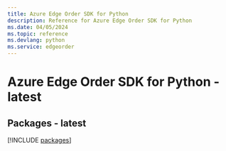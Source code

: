 ```yaml
---
title: Azure Edge Order SDK for Python
description: Reference for Azure Edge Order SDK for Python
ms.date: 04/05/2024
ms.topic: reference
ms.devlang: python
ms.service: edgeorder
---
```

# Azure Edge Order SDK for Python - latest
## Packages - latest
[!INCLUDE [packages](edge-order-index.md)]